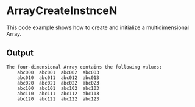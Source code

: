 # ArrayCreateInstnceN

This code example shows how to create and initialize a multidimensional Array.

## Output

```
The four-dimensional Array contains the following values:
    abc000  abc001  abc002  abc003
    abc010  abc011  abc012  abc013
    abc020  abc021  abc022  abc023
    abc100  abc101  abc102  abc103
    abc110  abc111  abc112  abc113
    abc120  abc121  abc122  abc123
```
